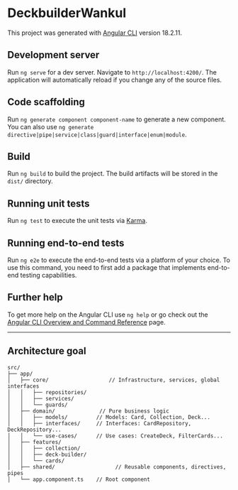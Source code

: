 # DeckbuilderWankul

This project was generated with [Angular CLI](https://github.com/angular/angular-cli) version 18.2.11.

## Development server

Run `ng serve` for a dev server. Navigate to `http://localhost:4200/`. The application will automatically reload if you change any of the source files.

## Code scaffolding

Run `ng generate component component-name` to generate a new component. You can also use `ng generate directive|pipe|service|class|guard|interface|enum|module`.

## Build

Run `ng build` to build the project. The build artifacts will be stored in the `dist/` directory.

## Running unit tests

Run `ng test` to execute the unit tests via [Karma](https://karma-runner.github.io).

## Running end-to-end tests

Run `ng e2e` to execute the end-to-end tests via a platform of your choice. To use this command, you need to first add a package that implements end-to-end testing capabilities.

## Further help

To get more help on the Angular CLI use `ng help` or go check out the [Angular CLI Overview and Command Reference](https://angular.dev/tools/cli) page.

---

## Architecture goal

```
src/
├── app/
│   ├── core/                   // Infrastructure, services, global interfaces
│   │   ├── repositories/
│   │   ├── services/
│   │   └── guards/
│   ├── domain/              // Pure business logic
│   │   ├── models/         // Models: Card, Collection, Deck...
│   │   ├── interfaces/     // Interfaces: CardRepository, DeckRepository...
│   │   └── use-cases/      // Use cases: CreateDeck, FilterCards...
│   ├── features/
│   │   ├── collection/
│   │   ├── deck-builder/
│   │   └── cards/
│   ├── shared/                   // Reusable components, directives, pipes
│   └── app.component.ts    // Root component
```
